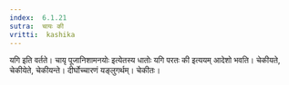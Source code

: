 ```yaml
---
index:  6.1.21
sutra:  चायः की
vritti:  kashika 
---
```


यगि इति वर्तते। चायृ पूजानिशामनयोः इत्येतस्य धातोः यगि परतः की इत्ययम् आदेशो भवति। चेकीयते, चेकीयेते, चेकीयन्ते। दीर्घोच्चारणं यङ्लुगर्थम्। चेकीतः।

